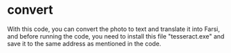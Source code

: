 # convert
 With this code, you can convert the photo to text and translate it into Farsi, and before running the code, you need to install this file "tesseract.exe" and save it to the same address as mentioned in the code.
